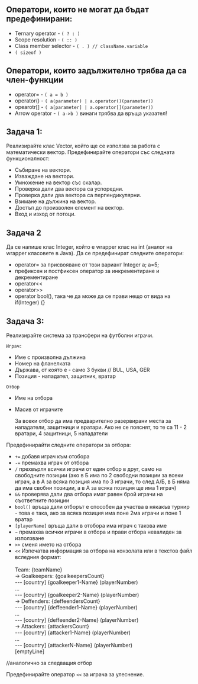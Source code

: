 ## Оператори, които не могат да бъдат предефинирани:
* Ternary operator - `( ? : )`
* Scope resolution - `( :: )`
* Class member selector - `( . ) // className.variable`
* `( sizeof )`

## Оператори, които задължително трябва да са член-функции
* operator= - `( a = b )`
* operator() - `( a(parameter) | a.operator()(parameter))`
* opearotr[] - `( a[parameter] | a.operator[](parameter))`
* Arrow operator - `( a->b )` винаги трябва да връща указател!

## Задача 1: 
Реализирайте клас Vector, който ще се използва за работа с математически вектор. Предефинирайте оператори със следната функционалност:

* Събиране на вектори.
* Изваждане на вектори.
* Умножение на вектор със скалар.
* Проверка дали два вектора са успоредни.
* Проверка дали два вектора са перпендикулярни.
* Взимане на дължина на вектор.
* Достъп до произволен елемент на вектор.
* Вход и изход от потоци.

## Задача 2
Да се напише клас Integer, който е wrapper клас на int (аналог на wrapper класовете в Java). Да се предефинират следните оператори:
* operator= за присвояване от този вариант Integer a; a=5;
* префиксен и постфиксен оператор за инкрементиране и декрементиране
* operator<<
* operator>>
* operator bool(), така че да може да се прави нещо от вида на if(Integer) {}

## Задача 3: 
Реализирайте система за трансфери на футболни играчи.

`Играч:`
* Име с произволна дължина
* Номер на фланелката
* Държава, от която е - само 3 букви // BUL, USA, GER 
* Позиция - нападател, защитник, вратар

`Отбор`
* Име на отбора
* Масив от играчите

    За всеки отбор да има предварително разервирани места за нападатели, защитници и вратари. Ако не се пояснят, то те са 11 - 2 вратари, 4 защитници, 5 нападатели

Предефинирайти следните оператори за отбора:
* `+=` добавя играч към отобора
* `-=` премахва играч от отбора
* `/` прехвърля всички играчи от един отбор в друг, само на свободните позиции 
(ако в Б има по 2 свободни позиции за всеки играч, а в А за всяка позиция има по 3 играчи, то след A/Б, в Б няма да има свобни позиции, а в А за всяка позиция ще има 1 играч)
* `&&` проверява дали два отбора имат равен брой играчи на съответните позиции
* `bool()` връща дали отборът е способен да участва в някакъв турнир - това е така, ако за всяка позиция има поне 2ма играчи и поне 1 вратар
* `[playerName]` връща дали в отобора има играч с такова име
* `~` премахва всички играчи в отбора и прави отбора невалиден за използване
* `>>` сменя името на отбора
* `<<` Изпечатва информация за отбора на конзолата или в текстов файл вследния формат:<br><br>
Team: {teamName} <br>
-> Goalkeepers: {goalkeepersCount} <br>
--- [country] {goalkeeper1-Name} (playerNumber)<br>
... <br>
--- [country] {goalkeeper2-Name} (playerNumber) <br>
-> Deffenders: {deffeendersCount} <br>
--- [country] {deffeender1-Name} (playerNumber) <br>
... <br>
--- [country] {deffeender2-Name} (playerNumber) <br>
-> Attackers: {attackersCount} <br>
--- [country] {attacker1-Name} (playerNumber)<br>
    ... <br>
--- [country] {attackerN-Name} (playerNumber) <br>
[emptyLine] <br>

//аналогично за следващия отбор

Предефинирайте оператор `<<` за играча за улеснение.
